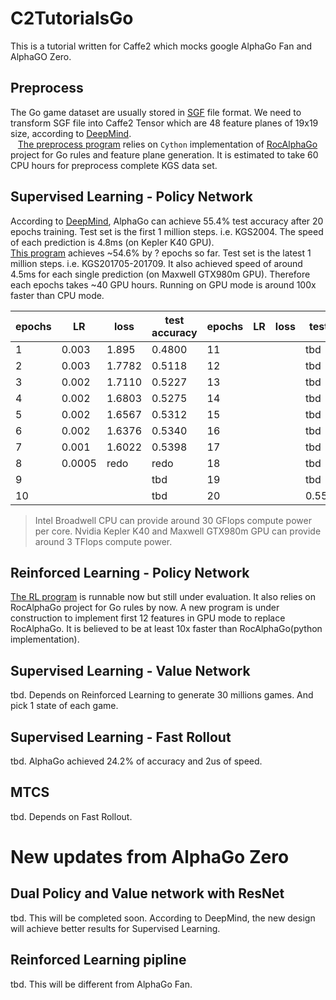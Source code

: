 # C2TutorialsGo
This is a tutorial written for Caffe2 which mocks google AlphaGo Fan and AlphaGO Zero.

## Preprocess
  The Go game dataset are usually stored in [SGF](http://www.red-bean.com/sgf/go.html) file format. We need to transform SGF file into Caffe2 Tensor which are 48 feature planes of 19x19 size, according to [DeepMind](http://www.nature.com/nature/journal/v529/n7587/full/nature16961.html?foxtrotcallback=true).  
    [The preprocess program](http://nbviewer.jupyter.org/github/davinwang/C2TutorialsGo/blob/master/Mock%20AlphaGo%20%281%29%20Preprocess%20Pipeline.ipynb) relies on `Cython` implementation of [RocAlphaGo](https://github.com/Rochester-NRT/RocAlphaGo) project for Go rules and feature plane generation. It is estimated to take 60 CPU hours for preprocess complete KGS data set.

## Supervised Learning - Policy Network
  According to [DeepMind](http://www.nature.com/nature/journal/v529/n7587/full/nature16961.html?foxtrotcallback=true), AlphaGo can achieve 55.4% test accuracy after 20 epochs training. Test set is the first 1 million steps. i.e. KGS2004. The speed of each prediction is 4.8ms (on Kepler K40 GPU).  
  [This program](http://nbviewer.jupyter.org/github/davinwang/C2TutorialsGo/blob/master/Mock%20AlphaGo%20%282%29%20Policy%20Network.ipynb) achieves ~54.6% by ? epochs so far. Test set is the latest 1 million steps. i.e. KGS201705-201709. It also achieved speed of around 4.5ms for each single prediction (on Maxwell GTX980m GPU). Therefore each epochs takes ~40 GPU hours. Running on GPU mode is around 100x faster than CPU mode.  
  
| epochs | LR     | loss   | test accuracy | epochs | LR     | loss   | test accuracy |
|--------|--------|--------|---------------|--------|--------|--------|---------------|
| 1      | 0.003  | 1.895  | 0.4800        | 11     |        |        | tbd           |
| 2      | 0.003  | 1.7782 | 0.5118        | 12     |        |        | tbd           |
| 3      | 0.002  | 1.7110 | 0.5227        | 13     |        |        | tbd           |
| 4      | 0.002  | 1.6803 | 0.5275        | 14     |        |        | tbd           |
| 5      | 0.002  | 1.6567 | 0.5312        | 15     |        |        | tbd           |
| 6      | 0.002  | 1.6376 | 0.5340        | 16     |        |        | tbd           |
| 7      | 0.001  | 1.6022 | 0.5398        | 17     |        |        | tbd           |
| 8      | 0.0005 | redo   | redo          | 18     |        |        | tbd           |
| 9      |        |        | tbd           | 19     |        |        | tbd           |
| 10     |        |        | tbd           | 20     |        |        | 0.554(alphago)|

> Intel Broadwell CPU can provide around 30 GFlops compute power per core. Nvidia Kepler K40 and Maxwell GTX980m GPU can provide around 3 TFlops compute power.  

## Reinforced Learning - Policy Network
  [The RL program](http://nbviewer.jupyter.org/github/davinwang/C2TutorialsGo/blob/master/Mock%20AlphaGo%20%283B%29%20Policy%20Network%20-%20Reinforced%20Learning%20in%20mass%20production.ipynb) is runnable now but still under evaluation. It also relies on RocAlphaGo project for Go rules by now. A new program is under construction to implement first 12 features in GPU mode to replace RocAlphaGo. It is believed to be at least 10x faster than RocAlphaGo(python implementation).  
  
## Supervised Learning - Value Network
tbd. Depends on Reinforced Learning to generate 30 millions games. And pick 1 state of each game.

## Supervised Learning - Fast Rollout
tbd. AlphaGo achieved 24.2% of accuracy and 2us of speed.

## MTCS
tbd. Depends on Fast Rollout.

# New updates from AlphaGo Zero
## Dual Policy and Value network with ResNet  
tbd. This will be completed soon. According to DeepMind, the new design will achieve better results for Supervised Learning.
## Reinforced Learning pipline
tbd. This will be different from AlphaGo Fan.
